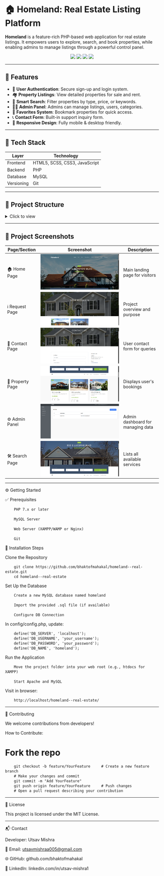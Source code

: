# 🏠 Homeland: Real Estate Listing Platform

**Homeland** is a feature-rich PHP-based web application for real estate listings. It empowers users to explore, search, and book properties, while enabling admins to manage listings through a powerful control panel.

<p align="center">
  <img src="https://img.shields.io/badge/Language-PHP-blue?style=for-the-badge&logo=php&logoColor=white">
  <img src="https://img.shields.io/badge/Database-MySQL-yellow?style=for-the-badge&logo=mysql&logoColor=black">
  <img src="https://img.shields.io/badge/Styling-HTML5%2C%20SCSS%2C%20CSS3-orange?style=for-the-badge&logo=css3&logoColor=white">
  <img src="https://img.shields.io/badge/Version%20Control-Git-black?style=for-the-badge&logo=git&logoColor=white">
</p>

---

## 🚀 Features

- 🔐 **User Authentication**: Secure sign-up and login system.
- 🏘️ **Property Listings**: View detailed properties for sale and rent.
- 🔎 **Smart Search**: Filter properties by type, price, or keywords.
- 🧑‍💼 **Admin Panel**: Admins can manage listings, users, categories.
- 💖 **Favorites System**: Bookmark properties for quick access.
- 📞 **Contact Form**: Built-in support inquiry form.
- 📱 **Responsive Design**: Fully mobile & desktop friendly.

---

## 🧰 Tech Stack

| Layer       | Technology                        |
|-------------|------------------------------------|
| Frontend    | HTML5, SCSS, CSS3, JavaScript      |
| Backend     | PHP                                |
| Database    | MySQL                              |
| Versioning  | Git                                |

---

## 📁 Project Structure

<details>
<summary>Click to view</summary>


    homeland--real-estate/
    ├── admin-panel/             # Admin dashboard
    ├── auth/                    # Login/Register logic
    ├── categories/              # Property categories
    ├── config/                  # DB connection
    ├── css/                     # Compiled stylesheets
    ├── favs/                    # Favorites feature
    ├── fonts/                   # Font files
    ├── images/                  # UI images
    ├── includes/                # Header, footer, etc.
    ├── js/                      # JavaScript files
    ├── requests/                # API-style requests
    ├── scss/                    # Source styling
    ├── user/                    # User profile, bookings
    ├── 404.php                  # Custom error page
    ├── about.php                # About us
    ├── contact.php              # Contact form
    ├── index.php                # Homepage
    ├── price.php                # Price filtering logic
    ├── property-details.php     # Property detail view
    ├── rent.php                 # Rent listings
    ├── sale.php                 # Sale listings
    ├── search.php               # Search handler
    └── README.md                # Project documentation

</details>

---


## 📸 Project Screenshots

| Page/Section       | Screenshot                            | Description                                 |
|--------------------|----------------------------------------|---------------------------------------------|
| 🏠 Home Page        | ![Home](image/homepage.png)                | Main landing page for visitors              |
| ℹ️ Request Page       | ![About](image/request.png)              | Project overview and purpose                |
| 📩 Contact Page     | ![Contact](image/contact.png)          | User contact form for queries               |
| 📆 Property Page     | ![Booking](image/properties.png)          | Displays user's bookings                    |
| ⚙️ Admin Panel      | ![Admin](image/admin.png)              | Admin dashboard for managing data           |
| 🛠️ Search Page     | ![Service](image/search.png)          | Lists all available services                |


---

⚙️ Getting Started

✅ Prerequisites

        PHP 7.x or later
        
        MySQL Server
        
        Web Server (XAMPP/WAMP or Nginx)
        
        Git

🚀 Installation Steps

Clone the Repository

        git clone https://github.com/bhaktofmahakal/homeland--real-estate.git
        cd homeland--real-estate

Set Up the Database

        Create a new MySQL database named homeland
        
        Import the provided .sql file (if available)
        
        Configure DB Connection

In config/config.php, update:

        define('DB_SERVER', 'localhost');
        define('DB_USERNAME', 'your_username');
        define('DB_PASSWORD', 'your_password');
        define('DB_NAME', 'homeland');

Run the Application

        Move the project folder into your web root (e.g., htdocs for XAMPP)
        
        Start Apache and MySQL

Visit in browser:

        http://localhost/homeland--real-estate/

---

🤝 Contributing

We welcome contributions from developers!

How to Contribute:

# Fork the repo
        git checkout -b feature/YourFeature     # Create a new feature branch
        # Make your changes and commit
        git commit -m "Add YourFeature"
        git push origin feature/YourFeature     # Push changes
        # Open a pull request describing your contribution

---

📄 License

This project is licensed under the MIT License.

---

📬 Contact

Developer: Utsav Mishra

📧 Email: utsavmishraa005@gmail.com

🌐 GitHub: github.com/bhaktofmahakal

🔗 LinkedIn: linkedin.com/in/utsav-mishra1

